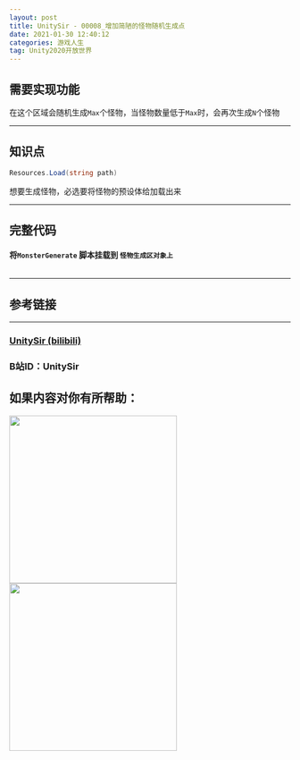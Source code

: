 ```yaml
---
layout: post
title: UnitySir - 00008_增加简陋的怪物随机生成点
date: 2021-01-30 12:40:12
categories: 游戏人生
tag: Unity2020开放世界
---
```




## 需要实现功能

在这个区域会随机生成`Max`个怪物，当怪物数量低于`Max`时，会再次生成`N`个怪物



---


## 知识点

```C#
Resources.Load(string path)
```

想要生成怪物，必选要将怪物的预设体给加载出来







---



## 完整代码

#### 将`MonsterGenerate` 脚本挂载到 `怪物生成区对象上`

```C#

```



---



## 参考链接



---



### [UnitySir (bilibili)](https://space.bilibili.com/308511666)
### B站ID：UnitySir

## 如果内容对你有所帮助：
<div><img src="https://pic4.zhimg.com/v2-87fbc8ee6ab3fd92f423d414d039b627_b.jpeg" width="300px"/>
<img src="https://pic2.zhimg.com/v2-b8ab4acf7899b2ced11287cdbd8279b5_b.jpeg" width="300px"/></div>